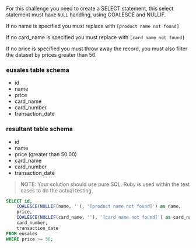 For this challenge you need to create a SELECT statement, this select statement must have `NULL` handling, using COALESCE and NULLIF.

If no name is specified you must replace with `[product name not found]`

If no card_name is specified you must replace with `[card name not found]`

If no price is specified you must throw away the record, you must also filter the dataset by prices greater than 50.

### eusales table schema
- id
- name
- price
- card_name
- card_number
- transaction_date
### resultant table schema
- id
- name
- price (greater than 50.00)
- card_name
- card_number
- transaction_date

>NOTE: Your solution should use pure SQL. Ruby is used within the test cases to do the actual testing.

```sql
SELECT id, 
    COALESCE(NULLIF(name, ''), '[product name not found]') as name,
    price,
    COALESCE(NULLIF(card_name, ''), '[card name not found]') as card_name,
    card_number,
    transaction_date
FROM eusales 
WHERE price >= 50;
```